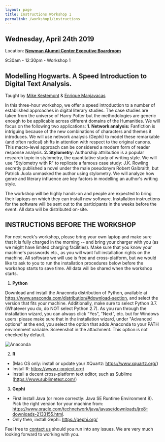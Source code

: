 ```yaml
---
layout: page
title: Instructions Workshop 1
permalink: /workshop1/instructions
---
```


## Wednesday, April 24th 2019

Location: [**Newman Alumni Center Executive Boardroom**](https://www.google.com/maps/place/Newman+Alumni+Center,+6200+San+Amaro+Dr,+Coral+Gables,+FL+33146/@25.7114757,-80.2858883,17z/data=!3m1!4b1!4m5!3m4!1s0x88d9c7f942144105:0x517a3c76081d14d!8m2!3d25.7114757!4d-80.2836996)


9:30am - 12:30pm - Workshop 1

## Modelling Hogwarts. A Speed Introduction to Digital Text Analysis. 

Taught by [Mike Kestemont](http://www.mike-kestemont.org) & [Enrique Manjavacas](https://emanjavacas.github.io) 
   
In this three-hour workshop, we offer a speed introduction to a number of established approaches in digital literary studies. The case studies are taken from the universe of Harry Potter but the methodologies are generic enough to be applicable across different domains of the Humanities. We will focus on the following two applications: <b>1. Network analysis:</b> Fanfiction is intriguing because of the new combinations of characters and themes it introduces. We will use network analysis (Gephi) to model these remarkable (and often radical) shifts in attention with respect to the original canons. This macro-level approach can be considered a modern form of reader response analysis. <b>2. Stylometry</b>: Authorship attribution is a popular research topic in stylometry, the quantitative study of writing style. We will use "Stylometry with R" to replicate a famous case study: J.K. Rowling secretly published a novel under the male pseudonym Robert Galbraith, but Patrick Juola unmasked the author using stylometry. We will analyze how genre and literary influence are key factors in modelling an author's writing style.

The workshop will be highly hands-on and people are expected to bring their laptops on which they can install new software. Installation instructions for the software will be sent out to the participants in the weeks before the event. All data will be distributed on-site. 

## INSTRUCTIONS BEFORE THE WORKSHOP

For next week's workshop, please bring your own laptop and make sure that it is fully charged in the morning -- and bring your charger with you (as we might have limited charging facilities). Make sure that you know your machine's passwords etc., as you will want full installation rights on the machine. All software we will use is free and cross-platform, but we would like to ask to you to run the installation procedures below before the workshop starts to save time. All data will be shared when the workshop starts.

1) **Python**

Download and install the Anaconda distribution of Python, available at <https://www.anaconda.com/distribution/#download-section>, and select the version that fits your machine. Additionally, make sure to select Python 3.7. (Whatever you do, do NOT select Python 2.7). As you run through the installation wizard, you can always click "Yes", "Next", etc. but for Windows users: please make sure that in the installation wizard, under "Advanced options" at the end, you select the option that adds Anaconda to your PATH environment variable. Screenshot in the attachment. This option is not checked by default.

![Anaconda](../../img/anaconda.png)

2) **R**

- (Mac OS only: install or update your XQuartz: <https://www.xquartz.org/>)
- Install R: <https://www.r-project.org/>
- Install a decent cross-platform text editor, such as Sublime (<https://www.sublimetext.com/>)

3) **Gephi**

- First install Java (or more correctly: Java SE Runtime Environment 8). Pick the right version for your machine from: <https://www.oracle.com/technetwork/java/javase/downloads/jre8-downloads-2133155.html>.
- Only then, install Gephi: <https://gephi.org/>

Feel free to [contact us](mailto:Enrique.Manjavacas@uantwerpen.be,mike.kestemont@uantwerpen.be,suanna_alles@miami.edu) should you run into any issues. We are very much looking forward to working with you.



